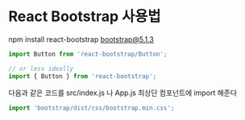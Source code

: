 # React Bootstrap 사용법

npm install react-bootstrap bootstrap@5.1.3

```js
import Button from 'react-bootstrap/Button';

// or less ideally
import { Button } from 'react-bootstrap';

```

다음과 같은 코드를 src/index.js 나 App.js 최상단 컴포넌트에 import 해준다
```js
import 'bootstrap/dist/css/bootstrap.min.css';
```
